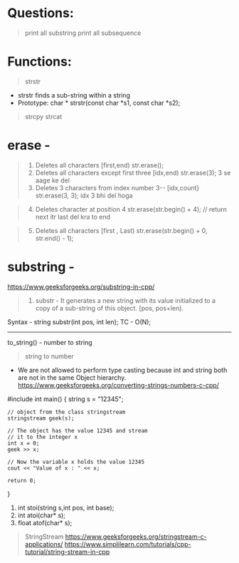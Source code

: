 # Questions:
> print all substring
> print all subsequence
# Functions:
> strstr 
- strstr finds a sub-string within a string
- Prototype: char * strstr(const char *s1, const char *s2); 
> strcpy
> strcat



# erase - 
>1. Deletes all characters [first,end)
    str.erase();
>2.  Deletes all characters except first three [idx,end)
	str.erase(3); 3 se aage ke del
>3. Deletes 3 characters from index number 3-- [idx,count}
    str.erase(3, 3); idx 3 bhi del hoga

>4. Deletes character at position 4
    str.erase(str.begin() + 4); // return next itr last del kra to end

>5.  Deletes all characters [first , Last)
	str.erase(str.begin() + 0, str.end() - 1); 


# substring - 
https://www.geeksforgeeks.org/substring-in-cpp/
>1. substr -
It generates a new string with its value initialized to a copy of a sub-string of this object.
[pos, pos+len).

Syntax - string substr(int pos, int len);
TC - O(N);

***
to_string() - number to string

> string to number
- We are not allowed to perform type casting because int and string both are not in the same Object hierarchy.
https://www.geeksforgeeks.org/converting-strings-numbers-c-cpp/

#include <sstream>
int main()
{
	string s = "12345";

	// object from the class stringstream
	stringstream geek(s);

	// The object has the value 12345 and stream
	// it to the integer x
	int x = 0;
	geek >> x;

	// Now the variable x holds the value 12345
	cout << "Value of x : " << x;

	return 0;
}

1. int stoi(string s,int pos, int base);
2. int atoi(char* s);
3. float atof(char* s);

> StringStream
https://www.geeksforgeeks.org/stringstream-c-applications/
https://www.simplilearn.com/tutorials/cpp-tutorial/string-stream-in-cpp
